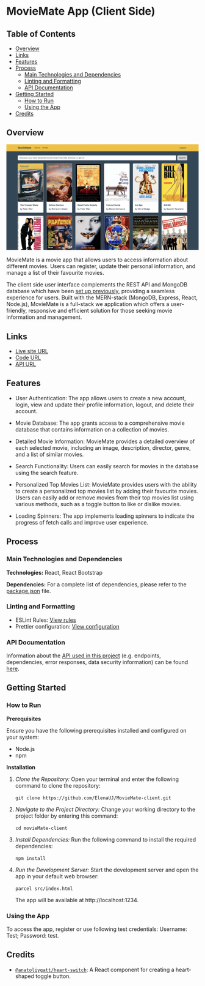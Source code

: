 # MovieMate App (Client Side)

## Table of Contents

- [Overview](#overview)
- [Links](#links)
- [Features](#features)
- [Process](#process)
  - [Main Technologies and Dependencies](#main-technologies-and-dependencies)
  - [Linting and Formatting](#linting-and-formatting)
  - [API Documentation](#api-documentation)
- [Getting Started](#getting-started)
  - [How to Run](#how-to-run)
  - [Using the App](#using-the-app)
- [Credits](#credits)

## Overview

![Screenshot of the app's main page](img/screenshot_main_page.jpg)

MovieMate is a movie app that allows users to access information about different movies. Users can register, update their personal information, and manage a list of their favourite movies.

The client side user interface complements the REST API and MongoDB database which have been [set up previously](https://github.com/ElenaUJ/MyFlix-movie-app), providing a seamless experience for users. Built with the MERN-stack (MongoDB, Express, React, Node.js), MovieMate is a full-stack we application which offers a user-friendly, responsive and efficient solution for those seeking movie information and management.

## Links

- [Live site URL](https://my-moviemate.netlify.app)
- [Code URL](https://github.com/ElenaUJ/MovieMate-client)
- [API URL](localhost:8080/)

## Features

- User Authentication: The app allows users to create a new account, login, view and update their profile information, logout, and delete their account.

- Movie Database: The app grants access to a comprehensive movie database that contains information on a collection of movies.

- Detailed Movie Information: MovieMate provides a detailed overview of each selected movie, including an image, description, director, genre, and a list of similar movies.

- Search Functionality: Users can easily search for movies in the database using the search feature.

- Personalized Top Movies List: MovieMate provides users with the ability to create a personalized top movies list by adding their favourite movies. Users can easily add or remove movies from their top movies list using various methods, such as a toggle button to like or dislike movies.

- Loading Spinners: The app implements loading spinners to indicate the progress of fetch calls and improve user experience.

## Process

### Main Technologies and Dependencies

**Technologies:** React, React Bootstrap

**Dependencies:** For a complete list of dependencies, please refer to the [package.json](./package.json) file.

### Linting and Formatting

- ESLint Rules: [View rules](https://github.com/mydea/simple-pokedex-app/blob/master/.eslintrc)
- Prettier configuration: [View configuration](https://stackoverflow.com/questions/55430906/prettier-single-quote-for-javascript-and-json-double-quote-for-html-sass-and-c)

### API Documentation

Information about the [API used in this project](https://github.com/ElenaUJ/MyFlix-movie-app) (e.g. endpoints, dependencies, error responses, data security information) can be found [here](localhost:8080/documentation.html).

## Getting Started

### How to Run

**Prerequisites**

Ensure you have the following prerequisites installed and configured on your system:

- Node.js
- npm

**Installation**

1. _Clone the Repository:_
   Open your terminal and enter the following command to clone the repository:

   `git clone https://github.com/ElenaUJ/MovieMate-client.git`

2. _Navigate to the Project Directory:_
   Change your working directory to the project folder by entering this command:

   `cd movieMate-client`

3. _Install Dependencies:_
   Run the following command to install the required dependencies:

   `npm install`

4. _Run the Development Server:_
   Start the development server and open the app in your default web browser:

   `parcel src/index.html`

   The app will be available at http://localhost:1234.

### Using the App

To access the app, register or use following test credentials: Username: Test; Password: test.

## Credits

- [`@anatoliygatt/heart-switch`](https://github.com/anatoliygatt/heart-switch?ref=madewithreactjs.com): A React component for creating a heart-shaped toggle button.
